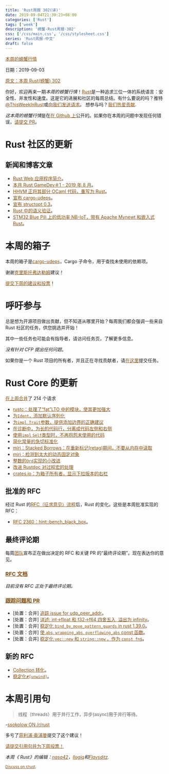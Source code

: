 ```yaml
---
title: 'Rust周报 302(译)'
date: 2019-09-04T21:39:23+08:00
categories: ['Rust']
tags: ['week']
description: '螃蟹-Rust周报-302'
css: ['/css/main.css', '/css/stylesheet.css']
series: 'Rust周报-中文'
draft: false
---
```


<style>
a { color: #804d0f;}
</style>

[本周的螃蟹行情](https://this-week-in-rust.org/)

日期：2019-09-03

[原文：本周 Rust(螃蟹) 302](https://this-week-in-rust.org/blog/2019/09/03/this-week-in-rust-302/)

你好，欢迎再来一期*本周的螃蟹行情*！[Rust](http://rust-lang.org)是一种追求三位一体的系统语言：安全性、并发性和速度。这是它的进展和社区的每周总结。有什么要说的吗？推特[@ThisWeekInRust](https://twitter.com/ThisWeekInRust)或[向我们发送请求](https://github.com/cmr/this-week-in-rust)。 想参与吗？[我们热爱贡献](https://github.com/rust-lang/rust/blob/master/CONTRIBUTING.md).

*这本周的螃蟹行情*是在[在 Github 上](https://github.com/cmr/this-week-in-rust)公开的。如果你在本周的问题中发现任何错误，[请提交 PR](https://github.com/cmr/this-week-in-rust/pulls)。

# Rust 社区的更新

## 新闻和博客文章

- [Rust Web 应用程序简介](https://erwabook.com/intro/)。
- [本月 Rust GameDev＃1 - 2019 年 8 月](https://rust-gamedev.github.io/2019/09/02/newsletter-001.html)。
- [HHVM 正将其部分 OCaml 代码，重写为 Rust](https://hhvm.com/blog/2019/08/27/hhvm-4.20.0.html)。
- [宣布 cargo-udeps](https://gist.github.com/est31/3d9e880be746c3a443c699d9ff1888d2)。
- [宣布 structopt 0.3](https://www.reddit.com/r/rust/comments/cxgw86/announcing_structopt_03/)。
- [Rust 中的语义验证](https://slowtec.de/posts/2019-09-03-semantic-validation-with-rust.html)。
- [STM32 Blue Pill 上的低功率 NB-IoT，带有 Apache Mynewt 和嵌入式 Rust](https://medium.com/@ly.lee/low-power-nb-iot-on-stm32-blue-pill-with-apache-mynewt-and-embedded-rust-cef5a3ecdd90)。

# 本周的箱子

本周的箱子是[cargo-udeps](https://crates.io/crates/cargo-udeps)，Cargo 子命令，用于查找未使用的依赖项。

谢谢[克里斯托弗达勒姆](https://users.rust-lang.org/t/crate-of-the-week/2704/613)建议！

[提交下周的建议和投票][submit_crate]！

[submit_crate]: https://users.rust-lang.org/t/crate-of-the-week/2704

# 呼吁参与

总是想为开源项目做出贡献，但不知道从哪里开始？每周我们都会强调一些来自 Rust 社区的任务，供您挑选并开始！

其中一些任务也可能会有指导者，请访问任务页，了解更多信息。

_没有针对 CFP 提出任何问题_。

如果你是一个 Rust 项目的所有者，并且正在寻找贡献者，请[在这里](https://users.rust-lang.org/t/twir-call-for-participation/4821)提交任务。

# Rust Core 的更新

[在上周合并][merged]了 214 个请求

[merged]: https://github.com/search?q=is%3Apr+org%3Arust-lang+is%3Amerged+merged%3A2019-08-26..2019-09-02

- [rustc：处理了“fat”LTO 中的模块，使其更加强大](https://github.com/rust-lang/rust/pull/63956)
- [为`Ident`，添加默认序列化](https://github.com/rust-lang/rust/pull/63853)
- [为`impl Trait`参数，提供添加边界的正确建议](https://github.com/rust-lang/rust/pull/63811)
- [在诊断中，为长的代码行，分离成代码左侧和右侧](https://github.com/rust-lang/rust/pull/63402)
- [使用`impl` `Self`类型时，不再抱怨未使用的代码](https://github.com/rust-lang/rust/pull/63317)
- [简化常量的急切标准化](https://github.com/rust-lang/rust/pull/63820)
- [miri：Stacked Borrows：在重新标记(retag)期间，不要从内存中读取](https://github.com/rust-lang/miri/pull/931)
- [miri：检测到太大的动态固定对象](https://github.com/rust-lang/rust/pull/64014)
- [整数的`Ord`实现的小改进](https://github.com/rust-lang/rust/pull/63992)
- [改进 Rustdoc 对过程宏的处理](https://github.com/rust-lang/rust/pull/62855)
- [crates.io：为箱子所有者，显示下拉版本的右栏](https://github.com/rust-lang/crates.io/pull/1759)

## 批准的 RFC

经过 Rust 的[RFC（征求意见）流程](https://github.com/rust-lang/rfcs#rust-rfcs)后，Rust 的变化。这些是本周批准实现的 RFC：

- [RFC 2360：hint::bench_black_box](https://github.com/rust-lang/rfcs/pull/2360)。

## 最终评论期

每周[团队](https://www.rust-lang.org/team.html)宣布正在做出决定的 RFC 和关键 PR 的“最终评论期”。现在表达你的意见。

### [RFC 文档](https://github.com/rust-lang/rfcs/labels/final-comment-period)

_目前没有 RFC 正处于最终评论期。_

### [跟踪问题和 PR](https://github.com/rust-lang/rust/labels/final-comment-period)

- \[处置：合并] [追踪 issue for udp_peer_addr](https://github.com/rust-lang/rust/issues/59127)。
- \[处置：合并] [详述: int->float 和 f32->f64 四舍五入, 溢出为 infinity](https://github.com/rust-lang/rust/issues/62231)。
- \[处置：合并] [稳定化 `bind_by_move_pattern_guards` in rust 1.39.0](https://github.com/rust-lang/rust/pull/63118)。
- \[处置：合并] [使 `abs`, `wrapping_abs`, `overflowing_abs` const 函数](https://github.com/rust-lang/rust/pull/63786)。
- \[处置：合并] [稳定化 `vec::new` 和 `string::new` ，作为 `const fn`s](https://github.com/rust-lang/rust/pull/64028)。

## 新的 RFC

- [Collection 转化](https://github.com/rust-lang/rfcs/pull/2756)。
- [稳定化`#[unwind]`](https://github.com/rust-lang/rfcs/pull/2753)。

# 本周引用句

> 线程（threads）用于并行工作，异步(async)用于并行等待。

\-[ssokolow ON /r/rust](https://reddit.com/r/rust/comments/cws788/is_await_only_useful_is_my_code_doesnt_do_much/eyfg4va/)

多亏了[菲利浦·奥浦曼](https://users.rust-lang.org/t/twir-quote-of-the-week/328/686)提交了这个建议！

[请提交引用句并为下周投票！](https://users.rust-lang.org/t/twir-quote-of-the-week/328)

_本周《 Rust》的编辑：[nasa42](https://github.com/nasa42)，[llogiq](https://github.com/llogiq)和[Flavsditz](https://github.com/Flavsditz)._

<small>[Discuss on r/rust](https://www.reddit.com/r/rust/comments/czizge/this_week_in_rust_302/).</small>
